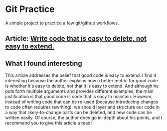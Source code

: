 # Git Practice
A simple project to practice a few git/github workflows.  

## Article: [Write code that is easy to delete, not easy to extend.](https://programmingisterrible.com/post/139222674273/how-to-write-disposable-code-in-large-systems)

## What I found interesting
This article addresses the belief that good code is easy to extend. I find it interesting because the author explains how a better metric for good code is whether it's easy to delete, not that it is easy to extend. And although he puts forth multiple arguments and provides different examples, the main justification is that good code is code that is easy to maintain. However, instead of writing code that can be re-used (because introducing changes to code often requires rewriting), we should layer and structure our code in a way that likely-to-change parts can be deleted, and new code can be written easily. Of course, the author does go in-depth about his points, and I recommend you to give this article a read!
